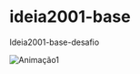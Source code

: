 # ideia2001-base
Ideia2001-base-desafio

![Animação1](https://user-images.githubusercontent.com/46696111/153972546-f11bb0af-afdc-4ce0-89b3-20ba91c23d86.gif)
